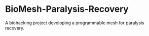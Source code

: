 # BioMesh-Paralysis-Recovery
A biohacking project developing a programmable mesh for paralysis recovery.
